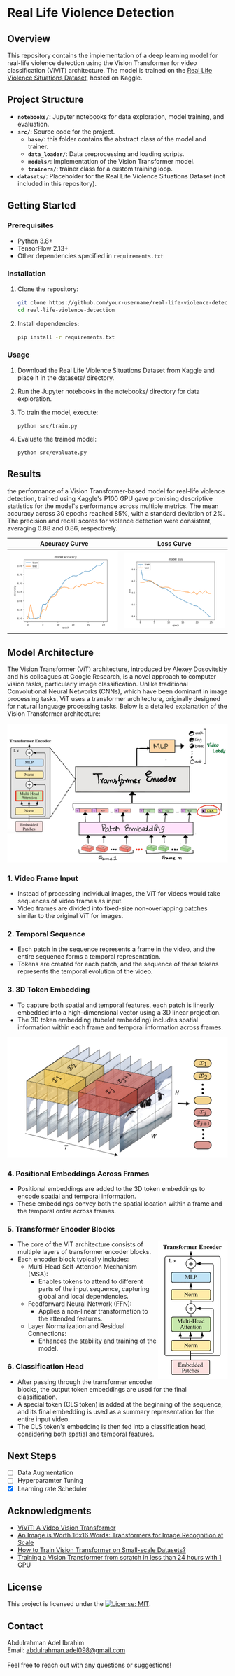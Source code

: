 
# Real Life Violence Detection

## Overview

This repository contains the implementation of a deep learning model for real-life violence detection using the Vision Transformer for video classification (ViViT) architecture. The model is trained on the <a href="https://www.kaggle.com/datasets/mohamedmustafa/real-life-violence-situations-dataset/">Real Life Violence Situations Dataset</a>, hosted on Kaggle.

## Project Structure

- **`notebooks/`**: Jupyter notebooks for data exploration, model training, and evaluation.
- **`src/`**: Source code for the project.
  - **`base/`**: this folder contains the abstract class of the model and trainer.
  - **`data_loader/`**: Data preprocessing and loading scripts.
  - **`models/`**: Implementation of the Vision Transformer model.
  - **`trainers/`**: trainer class for a custom training loop.
- **`datasets/`**: Placeholder for the Real Life Violence Situations Dataset (not included in this repository).

## Getting Started

### Prerequisites

- Python 3.8+
- TensorFlow 2.13+
- Other dependencies specified in `requirements.txt`

### Installation

1. Clone the repository:

   ```bash
   git clone https://github.com/your-username/real-life-violence-detection.git
   cd real-life-violence-detection
   ```

2. Install dependencies:

     ```bash
     pip install -r requirements.txt
     ```

### Usage

1. Download the Real Life Violence Situations Dataset from Kaggle and place it in the datasets/ directory.

2. Run the Jupyter notebooks in the notebooks/ directory for data exploration.

3. To train the model, execute:

     ```
     python src/train.py
     ```

4. Evaluate the trained model:

     ```
     python src/evaluate.py
     ```

## Results

the performance of a Vision Transformer-based model for real-life violence detection, trained using Kaggle's P100 GPU gave promising descriptive statistics for the model's performance across multiple metrics. The mean accuracy across 30 epochs reached 85%, with a standard deviation of 2%. The precision and recall scores for violence detection were consistent, averaging 0.88 and 0.86, respectively.

Accuracy Curve             |      Loss Curve
:-------------------------:|:-------------------------:
<img src="assets/model%20accuracy.png"/> | <img src="assets/model%20loss%20evolotion.png"/>

## Model Architecture

The Vision Transformer (ViT) architecture, introduced by Alexey Dosovitskiy and his colleagues at Google Research, is a novel approach to computer vision tasks, particularly image classification. Unlike traditional Convolutional Neural Networks (CNNs), which have been dominant in image processing tasks, ViT uses a transformer architecture, originally designed for natural language processing tasks. Below is a detailed explanation of the Vision Transformer architecture:

<center><img src="assets\vivit arch.png" alt="ViVit arch"></center>

### 1. Video Frame Input

- Instead of processing individual images, the ViT for videos would take sequences of video frames as input.
- Video frames are divided into fixed-size non-overlapping patches similar to the original ViT for images.

### 2. Temporal Sequence

- Each patch in the sequence represents a frame in the video, and the entire sequence forms a temporal representation.
- Tokens are created for each patch, and the sequence of these tokens represents the temporal evolution of the video.

### 3. 3D Token Embedding

- To capture both spatial and temporal features, each patch is linearly embedded into a high-dimensional vector using a 3D linear projection.
- The 3D token embedding (tubelet embedding) includes spatial information within each frame and temporal information across frames.

<center><img src="assets\tubelet embedding.png" alt="tubelet"></center>

### 4. Positional Embeddings Across Frames

- Positional embeddings are added to the 3D token embeddings to encode spatial and temporal information.
- These embeddings convey both the spatial location within a frame and the temporal order across frames.
  
### 5. Transformer Encoder Blocks

<img align="right" src="assets\encoder block.png" alt="encoder block">

- The core of the ViT architecture consists of multiple layers of transformer encoder blocks.
- Each encoder block typically includes:
  - Multi-Head Self-Attention Mechanism (MSA):
    - Enables tokens to attend to different parts of the input sequence, capturing global and local dependencies.
  - Feedforward Neural Network (FFN):
    - Applies a non-linear transformation to the attended features.
  - Layer Normalization and Residual Connections:
    - Enhances the stability and training of the model.

### 6. Classification Head

- After passing through the transformer encoder blocks, the output token embeddings are used for the final classification.
- A special token (CLS token) is added at the beginning of the sequence, and its final embedding is used as a summary representation for the entire input video.
- The CLS token's embedding is then fed into a classification head, considering both spatial and temporal features.

## Next Steps

- [ ] Data Augmentation
- [ ] Hyperparamter Tuning
- [x] Learning rate Scheduler

## Acknowledgments

- <a href="https://arxiv.org/abs/2103.15691">ViViT: A Video Vision Transformer</a>
- <a href="https://arxiv.org/abs/2010.11929">An Image is Worth 16x16 Words: Transformers for Image Recognition at Scale</a>
- <a href="https://arxiv.org/abs/2210.07240">How to Train Vision Transformer on Small-scale Datasets?</a>
- <a href="https://arxiv.org/abs/2211.05187">Training a Vision Transformer from scratch in less than 24 hours with 1 GPU</a>

## License

This project is licensed under the [![License: MIT](https://img.shields.io/badge/License-MIT-yellow.svg)](https://opensource.org/licenses/MIT).

## Contact

Abdulrahman Adel Ibrahim<br>
Email: <abdulrahman.adel098@gmail.com><br>
<br>
Feel free to reach out with any questions or suggestions!
